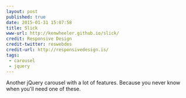 ```yaml
---
layout: post
published: true
date: 2015-01-31 15:07:58
title: Slick
www-url: http://kenwheeler.github.io/slick/
credit: Responsive Design
credit-twitter: reswebdes
credit-url: http://responsivedesign.is/
tags: 
 - carousel
 - jquery
---
```


Another jQuery carousel with a lot of features. Because you never know when you'll need one of these.